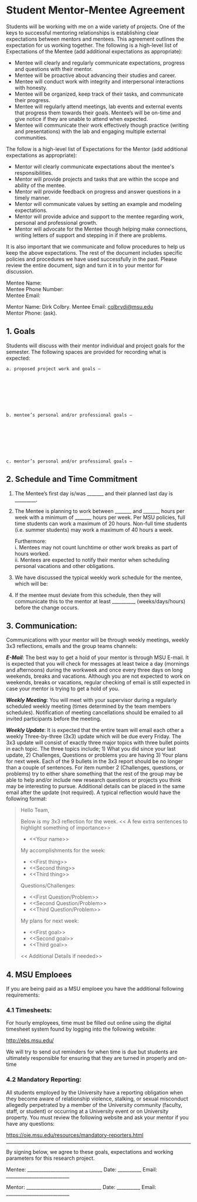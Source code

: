 # Student Mentor-Mentee Agreement 

Students will be working with me on a wide variety of projects.  One of the keys to successful mentoring relationships is establishing clear expectations between mentors and mentees. This agreement outlines the expectation for us working together.  The following is a high-level list of Expectations of the Mentee (add additional expectations as appropriate):

* Mentee will clearly and regularly communicate expectations, progress and questions with their mentor.
* Mentee will be proactive about advancing their studies and career. 
* Mentee will conduct work with integrity and interpersonal interactions with honesty.
* Mentee will be organized, keep track of their tasks, and communicate their progress.
* Mentee will regularly attend meetings, lab events and external events that progress them towards their goals.  Mentee’s will be on-time and give notice if they are unable to attend when expected. 
* Mentee will communicate their work effectively though practice (writing and presentations) with the lab and engaging multiple external communities. 

The follow is a high-level list of Expectations for the Mentor (add additional expectations as appropriate):

* Mentor will clearly communicate expectations about the mentee's responsibilities.
* Mentor will provide projects and tasks that are within the scope and ability of the mentee. 
* Mentor will provide feedback on progress and answer questions in a timely manner. 
* Mentor will communicate values by setting an example and modeling expectations.
* Mentor will provide advice and support to the mentee regarding work, personal and professional growth.
* Mentor will advocate for the Mentee though helping make connections, writing letters of support and stepping in if there are problems.

It is also important that we communicate and follow procedures to help us keep the above expectations.  The rest of the document includes specific policies and procedures we have used successfully in the past.  Please review the entire document, sign and turn it in to your mentor for discussion.   

Mentee Name:  
Mentee Phone Number:  
Mentee Email:   

Mentor Name: Dirk Colbry. 
Mentee Email: colbrydi@msu.edu  
Mentor Phone: (ask). 

## 1. Goals
Students will discuss with their mentor individual and project goals for the semester.  The following spaces are provided for recording what is expected:   

    a. proposed project work and goals –  
  
  
  
  
  
  
  
  
    b. mentee’s personal and/or professional goals –
  
  
  
  
  
  
  
  
    c. mentor’s personal and/or professional goals –
  
  
  
  
  
  
  
  
## 2. Schedule and Time Commitment

1. The Mentee’s first day is/was _______ and their planned last day is _________.
2. The Mentee is planning to work between _______ and  _______ hours per week with a minimum of  _______ hours per week.  Per MSU policies, full time students can work a maximum of 20 hours.  Non-full time students (i.e. summer students) may work a maximum of 40 hours a week.

    Furthermore:  
    i. Mentees may not count lunchtime or other work breaks as part of hours worked.  
    ii. Mentees are expected to notify their mentor when scheduling personal vacations and other obligations.

3. We have discussed the typical weekly work schedule for the mentee, which will be:




  


4. If the mentee must deviate from this schedule, then they will communicate this to the mentor at least __________ (weeks/days/hours) before the change occurs.

## 3. Communication:
Communications with your mentor will be through weekly meetings, weekly 3x3 reflections, emails and the group teams channels:

**_E-Mail_**: The best way to get a hold of your mentor is through MSU E-mail.  It is expected that you will check for messages at least twice a day (mornings and afternoons) during the workweek and once every three days on long weekends, breaks and vacations.  Although you are not expected to work on weekends, breaks or vacations, regular checking of email is still expected in case your mentor is trying to get a hold of you.

**_Weekly Meeting_**: You will meet with your supervisor during a regularly scheduled weekly meeting (times determined by the team members schedules).  Notification of meeting cancellations should be emailed to all invited participants before the meeting.  

**_Weekly Update_**: It is expected that the entire team will email each other a weekly Three-by-three (3x3) update which will be due every Friday.  The 3x3 update will consist of exactly three major topics with three bullet points in each topic. The three topics include; 1) What you did since your last update, 2) Challenges, Questions or problems you are having  3) Your plans for next week.   Each of the 9 bullets in the 3x3 report should be no longer than a couple of sentences. For item number 2 (Challenges, questions, or problems) try to either share something that the rest of the group may be able to help and/or include new research questions or projects you think may be interesting to pursue. Additional details can be placed in the same email after the update (not required).  A typical reflection would have the following format:

> Hello Team,
> 
> Below is my 3x3 reflection for the week. \<\< A few extra sentences to highlight something of importance\>>
>  - \<\<Your name>>
> 
> My accomplishments for the week:
> * \<\<First thing>>
> * \<\<Second thing>> 
> * \<\<Third thing>>
>
> Questions/Challenges:
> * \<\<First Question/Problem>>
> * \<\<Second Question/Problem>>
> * \<\<Third Question/Problem>>
>
> My plans for next week:
> * \<\<First goal>>
> * \<\<Second goal>>
> * \<\<Third goal>>
>
> \<\< Additional Details if needed>>

## 4. MSU Emploees

If you are being paid as a MSU emploee you have the additional following requirements:

### 4.1 Timesheets:  
For hourly employees, time must be filled out online using the digital timesheet system found by logging into the following website:

<http://ebs.msu.edu/>

We will try to send out reminders for when time is due but students are ultimately responsible for ensuring that they are turned in properly and on-time

### 4.2 Mandatory Reporting: 
All students employed by the University have a reporting obligation when they become aware of relationship violence, stalking, or sexual misconduct allegedly perpetrated by a member of the University community (faculty, staff, or student) or occurring at a University event or on University property. You must review the following website and ask your mentor if you have any questions: 

<https://oie.msu.edu/resources/mandatory-reporters.html>

----

By signing below, we agree to these goals, expectations and working parameters for this research project.

Mentee: ________________________________ Date: __________ Email:  ___________________________  

Mentor: ________________________________ Date: __________ Email:  ___________________________  
     
